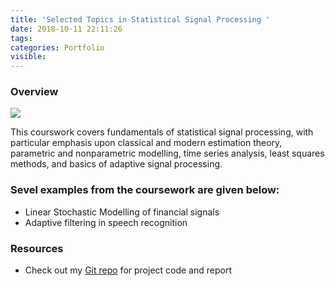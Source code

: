 ```yaml
---
title: 'Selected Topics in Statistical Signal Processing '
date: 2018-10-11 22:11:26
tags:
categories: Portfolio
visible: 
---
```


### Overview

![](/uploads/asp.PNG)

<!-- <img src="asp.PNG" width="300" hegiht="90" align=center/> -->

This courswork covers fundamentals of statistical signal processing, with particular emphasis upon classical and modern estimation theory, parametric and nonparametric modelling, time series analysis, least squares methods, and basics of adaptive signal processing. 

### Sevel examples from the coursework are given below:

- Linear Stochastic Modelling of financial signals
- Adaptive filtering in speech recognition


### Resources

- Check out my [Git repo](https://github.com/Dieselmarble/Projects-in-Statistical-Signal-Processing) for project code and report